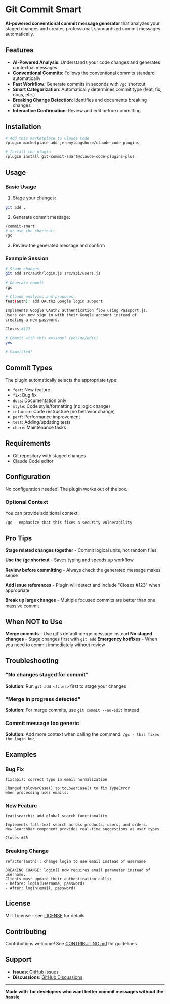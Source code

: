 # Git Commit Smart

**AI-powered conventional commit message generator** that analyzes your staged changes and creates professional, standardized commit messages automatically.

## Features

-  **AI-Powered Analysis**: Understands your code changes and generates contextual messages
-  **Conventional Commits**: Follows the conventional commits standard automatically
-  **Fast Workflow**: Generate commits in seconds with `/gc` shortcut
-  **Smart Categorization**: Automatically determines commit type (feat, fix, docs, etc.)
-  **Breaking Change Detection**: Identifies and documents breaking changes
-  **Interactive Confirmation**: Review and edit before committing

## Installation

```bash
# Add this marketplace to Claude Code
/plugin marketplace add jeremylongshore/claude-code-plugins

# Install the plugin
/plugin install git-commit-smart@claude-code-plugins-plus
```

## Usage

### Basic Usage

1. Stage your changes:
```bash
git add .
```

2. Generate commit message:
```bash
/commit-smart
# or use the shortcut:
/gc
```

3. Review the generated message and confirm

### Example Session

```bash
# Stage changes
git add src/auth/login.js src/api/users.js

# Generate commit
/gc

# Claude analyzes and proposes:
feat(auth): add OAuth2 Google login support

Implements Google OAuth2 authentication flow using Passport.js.
Users can now sign in with their Google account instead of
creating a new password.

Closes #123

# Commit with this message? (yes/no/edit)
yes

# Committed! 
```

## Commit Types

The plugin automatically selects the appropriate type:

- `feat`: New feature
- `fix`: Bug fix
- `docs`: Documentation only
- `style`: Code style/formatting (no logic change)
- `refactor`: Code restructure (no behavior change)
- `perf`: Performance improvement
- `test`: Adding/updating tests
- `chore`: Maintenance tasks

## Requirements

- Git repository with staged changes
- Claude Code editor

## Configuration

No configuration needed! The plugin works out of the box.

### Optional Context

You can provide additional context:
```bash
/gc - emphasize that this fixes a security vulnerability
```

## Pro Tips

 **Stage related changes together** - Commit logical units, not random files

 **Use the /gc shortcut** - Saves typing and speeds up workflow

 **Review before committing** - Always check the generated message makes sense

 **Add issue references** - Plugin will detect and include "Closes #123" when appropriate

 **Break up large changes** - Multiple focused commits are better than one massive commit

## When NOT to Use

 **Merge commits** - Use git's default merge message instead
 **No staged changes** - Stage changes first with `git add`
 **Emergency hotfixes** - When you need to commit immediately without review

## Troubleshooting

### "No changes staged for commit"
**Solution**: Run `git add <files>` first to stage your changes

### "Merge in progress detected"
**Solution**: For merge commits, use `git commit --no-edit` instead

### Commit message too generic
**Solution**: Add more context when calling the command: `/gc - this fixes the login bug`

## Examples

### Bug Fix
```
fix(api): correct typo in email normalization

Changed tolowerCase() to toLowerCase() to fix TypeError
when processing user emails.
```

### New Feature
```
feat(search): add global search functionality

Implements full-text search across products, users, and orders.
New SearchBar component provides real-time suggestions as user types.

Closes #45
```

### Breaking Change
```
refactor(auth)!: change login to use email instead of username

BREAKING CHANGE: login() now requires email parameter instead of username.
Clients must update their authentication calls:
- Before: login(username, password)
- After: login(email, password)
```

## License

MIT License - see [LICENSE](../../../LICENSE) for details

## Contributing

Contributions welcome! See [CONTRIBUTING.md](../../../CONTRIBUTING.md) for guidelines.

## Support

- **Issues**: [GitHub Issues](https://github.com/jeremylongshore/claude-code-plugins/issues)
- **Discussions**: [GitHub Discussions](https://github.com/jeremylongshore/claude-code-plugins/discussions)

---

**Made with ️ for developers who want better commit messages without the hassle**
